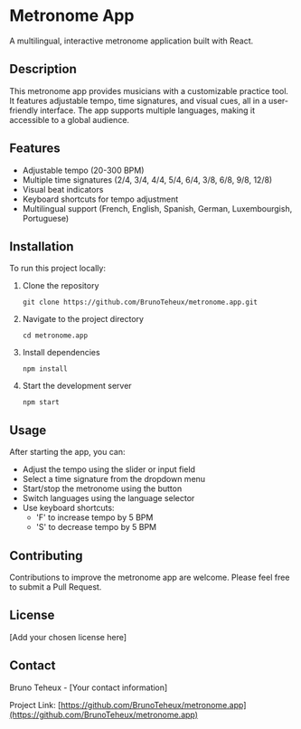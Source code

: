 # Metronome App

A multilingual, interactive metronome application built with React.

## Description

This metronome app provides musicians with a customizable practice tool. It features adjustable tempo, time signatures, and visual cues, all in a user-friendly interface. The app supports multiple languages, making it accessible to a global audience.

## Features

- Adjustable tempo (20-300 BPM)
- Multiple time signatures (2/4, 3/4, 4/4, 5/4, 6/4, 3/8, 6/8, 9/8, 12/8)
- Visual beat indicators
- Keyboard shortcuts for tempo adjustment
- Multilingual support (French, English, Spanish, German, Luxembourgish, Portuguese)

## Installation

To run this project locally:

1. Clone the repository
   ```
   git clone https://github.com/BrunoTeheux/metronome.app.git
   ```
2. Navigate to the project directory
   ```
   cd metronome.app
   ```
3. Install dependencies
   ```
   npm install
   ```
4. Start the development server
   ```
   npm start
   ```

## Usage

After starting the app, you can:

- Adjust the tempo using the slider or input field
- Select a time signature from the dropdown menu
- Start/stop the metronome using the button
- Switch languages using the language selector
- Use keyboard shortcuts:
  - 'F' to increase tempo by 5 BPM
  - 'S' to decrease tempo by 5 BPM

## Contributing

Contributions to improve the metronome app are welcome. Please feel free to submit a Pull Request.

## License

[Add your chosen license here]

## Contact

Bruno Teheux - [Your contact information]

Project Link: [https://github.com/BrunoTeheux/metronome.app](https://github.com/BrunoTeheux/metronome.app)
